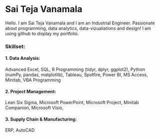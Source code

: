# Sai Teja Vanamala
Hello. I am Sai Teja Vanamala and I am an Industrial Engineer. Passionate about programming, data analytics, data-vizualiations and design!
I am using github to display my portfolio. 

### Skillset:

#### 1. Data Analysis: 
Advanced Excel, SQL, R Programming (tidyr, dplyr, ggplot2), Python (numPy, pandas, matplotlib), Tableau, Spotfire, Power BI, 
MS Access, Minitab, VBA Programming

#### 2. Project Management:
Lean Six Sigma, Microsoft PowerPoint, Microsoft Project,  Minitab Companion, Microsoft Visio, 

#### 3. Supply Chain & Manufacturing:
ERP, AutoCAD


